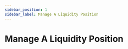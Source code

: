 ```yaml
---
sidebar_position: 1
sidebar_label: Manage A Liquidity Position
---
```


# Manage A Liquidity Position
